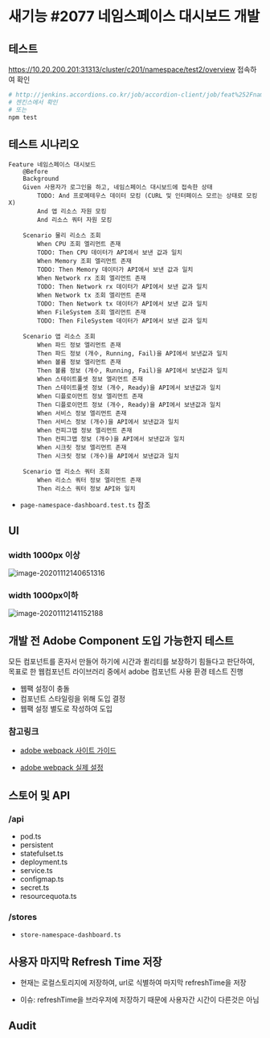 # 새기능 #2077 네임스페이스 대시보드 개발

## 테스트

https://10.20.200.201:31313/cluster/c201/namespace/test2/overview 접속하여 확인

```bash
# http://jenkins.accordions.co.kr/job/accordion-client/job/feat%252Fnamespace-dashboard/
# 젠킨스에서 확인
# 또는
npm test
```

## 테스트 시나리오

```
Feature 네임스페이스 대시보드
	@Before
	Background
    Given 사용자가 로그인을 하고, 네임스페이스 대시보드에 접속한 상태
		TODO: And 프로메테우스 데이터 모킹 (CURL 및 인터페이스 모르는 상태로 모킹 X)
		And 앱 리소스 자원 모킹
		And 리소스 쿼터 자원 모킹

	Scenario 물리 리소스 조회
		When CPU 조회 엘리먼트 존재
		TODO: Then CPU 데이터가 API에서 보낸 값과 일치
		When Memory 조회 엘리먼트 존재
		TODO: Then Memory 데이터가 API에서 보낸 값과 일치
		When Network rx 조회 엘리먼트 존재
		TODO: Then Network rx 데이터가 API에서 보낸 값과 일치
		When Network tx 조회 엘리먼트 존재
		TODO: Then Network tx 데이터가 API에서 보낸 값과 일치
		When FileSystem 조회 엘리먼트 존재
		TODO: Then FileSystem 데이터가 API에서 보낸 값과 일치

	Scenario 앱 리소스 조회
		When 파드 정보 엘리먼트 존재
		Then 파드 정보 (개수, Running, Fail)을 API에서 보낸값과 일치
		When 볼륨 정보 엘리먼트 존재
		Then 볼륨 정보 (개수, Running, Fail)을 API에서 보낸값과 일치
		When 스테이트풀셋 정보 엘리먼트 존재
		Then 스테이트풀셋 정보 (개수, Ready)을 API에서 보낸값과 일치
		When 디플로이먼트 정보 엘리먼트 존재
		Then 디플로이먼트 정보 (개수, Ready)을 API에서 보낸값과 일치
		When 서비스 정보 엘리먼트 존재
		Then 서비스 정보 (개수)을 API에서 보낸값과 일치
		When 컨피그맵 정보 엘리먼트 존재
		Then 컨피그맵 정보 (개수)을 API에서 보낸값과 일치
		When 시크릿 정보 엘리먼트 존재
		Then 시크릿 정보 (개수)을 API에서 보낸값과 일치
	
	Scenario 앱 리소스 쿼터 조회
		When 리소스 쿼터 정보 엘리먼트 존재
		Then 리소스 쿼터 정보 API와 일치
```

-  `page-namespace-dashboard.test.ts` 참조



## UI

### width 1000px 이상

![image-20201112140651316](https://i.loli.net/2020/11/12/TKiVcXf2ZI8Eb7o.png)

### width 1000px이하

![image-20201112141152188](https://i.loli.net/2020/11/12/JaRPg2Y6UVAmcLB.png)



## 개발 전 Adobe Component 도입 가능한지 테스트

모든 컴포넌트를 혼자서 만들어 하기에 시간과 퀼리티를 보장하기 힘들다고 판단하여, 목표로 한 웹컴포넌트 라이브러리 중에서 adobe 컴포넌트 사용 환경 테스트 진행

- 웹팩 설정이 충돌
- 컴포넌트 스타일링을 위해 도입 결정
- 웹팩 설정 별도로 작성하여 도입

### 참고링크

- [adobe webpack 사이트 가이드](https://github.com/adobe/spectrum-web-components/blob/main/projects/example-project-webpack/webpack.config.js)

- [adobe webpack 실제 설정](https://github.com/adobe/spectrum-web-components/blob/main/documentation/webpack.config.js)



## 스토어 및 API

### /api

- pod.ts
- persistent
- statefulset.ts
- deployment.ts
- service.ts
- configmap.ts
- secret.ts
- resourcequota.ts

### /stores

- `store-namespace-dashboard.ts` 



## 사용자 마지막 Refresh Time 저장

- 현재는 로컬스토리지에 저장하여, url로 식별하여 마지막 refreshTime을 저장

- 이슈: refreshTime을 브라우저에 저장하기 때문에 사용자간 시간이 다른것은 아님



## Audit

